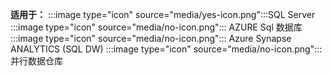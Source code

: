 <Token>**适用于：** :::image type="icon" source="media/yes-icon.png":::SQL Server :::image type="icon" source="media/no-icon.png"::: AZURE Sql 数据库 :::image type="icon" source="media/no-icon.png"::: Azure Synapse ANALYTICS (SQL DW) :::image type="icon" source="media/no-icon.png"::: 并行数据仓库 </Token>
